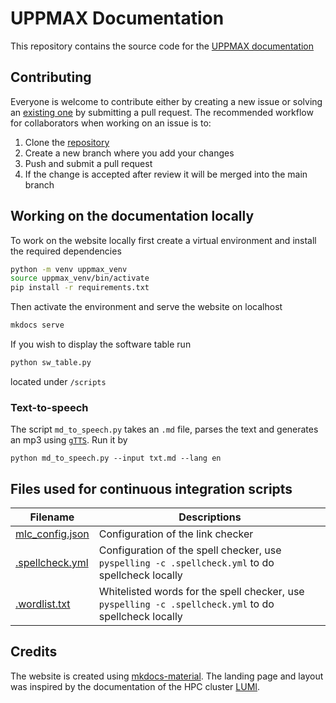 # UPPMAX Documentation

This repository contains the source code for the [UPPMAX
documentation](https://uppmax.github.io/UPPMAX-documentation/)

## Contributing

Everyone is welcome to contribute either by creating a new issue or solving an
[existing one](https://github.com/UPPMAX/UPPMAX-documentation/issues) by submitting
a pull request. The recommended workflow for collaborators when working on an
issue is to:

1. Clone the [repository](https://github.com/UPPMAX/UPPMAX-documentation/issues)
2. Create a new branch where you add your changes
3. Push and submit a pull request
4. If the change is accepted after review it will be merged into the main
   branch

## Working on the documentation locally

To work on the website locally first create a virtual environment and install
the required dependencies

``` bash
python -m venv uppmax_venv
source uppmax_venv/bin/activate
pip install -r requirements.txt
```

Then activate the environment and serve the website on localhost

``` bash
mkdocs serve
```

If you wish to display the software table run

``` bash
python sw_table.py
```

located under `/scripts`

### Text-to-speech

The script `md_to_speech.py` takes an `.md` file, parses the text and generates
an mp3 using [`gTTS`](https://gtts.readthedocs.io/en/latest/). Run it by

```
python md_to_speech.py --input txt.md --lang en
```

## Files used for continuous integration scripts

Filename                           |Descriptions
-----------------------------------|------------------------------------------------------------------------------------------------------
[mlc_config.json](mlc_config.json) |Configuration of the link checker
[.spellcheck.yml](.spellcheck.yml) |Configuration of the spell checker, use `pyspelling -c .spellcheck.yml` to do spellcheck locally
[.wordlist.txt](.wordlist.txt)     |Whitelisted words for the spell checker, use `pyspelling -c .spellcheck.yml` to do spellcheck locally

## Credits

The website is created using
[mkdocs-material](https://squidfunk.github.io/mkdocs-material). The landing
page and layout was inspired by the documentation of the HPC cluster
[LUMI](https://docs.lumi-supercomputer.eu/). 
